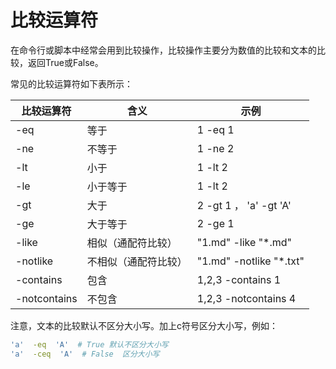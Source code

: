 # 比较运算符


在命令行或脚本中经常会用到比较操作，比较操作主要分为数值的比较和文本的比较，返回True或False。


常见的比较运算符如下表所示：

比较运算符	|	含义	|	示例
---	|	---	|	---
-eq	|	等于	|	1  -eq 1 
-ne	|	不等于	|	1 -ne 2
-lt	|	小于	|	1 -lt 2
-le	|	小于等于	|	1 -lt 2
-gt	|	大于	|	2 -gt 1 ， 'a' -gt 'A'
-ge	|	大于等于	|	2 -ge 1
-like	|	相似（通配符比较）	|	"1.md" -like "*.md"
-notlike	|	不相似（通配符比较）	|	"1.md" -notlike "*.txt"
-contains	|	包含	|	1,2,3 -contains 1
-notcontains	|	不包含	|	1,2,3 -notcontains 4

注意，文本的比较默认不区分大小写。加上c符号区分大小写，例如：

```sh
'a'  -eq  'A'  # True 默认不区分大小写  
'a'  -ceq  'A'  # False  区分大小写
```
